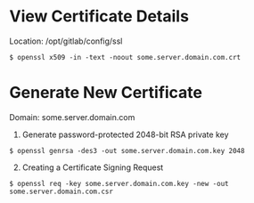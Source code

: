 # View Certificate Details
Location: /opt/gitlab/config/ssl
```shell
$ openssl x509 -in -text -noout some.server.domain.com.crt
```
# Generate New Certificate
Domain: some.server.domain.com

1. Generate password-protected 2048-bit RSA private key
```
$ openssl genrsa -des3 -out some.server.domain.com.key 2048
```
2. Creating a Certificate Signing Request
```
$ openssl req -key some.server.domain.com.key -new -out some.server.domain.com.csr
```
